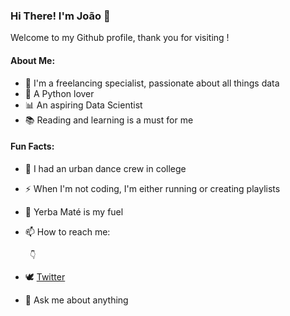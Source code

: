 ###  Hi There! I'm João 👋

Welcome to my Github profile, thank you for visiting !

#### About Me:


* 🔭 I'm a freelancing specialist, passionate about all things data
* 🐍 A Python lover
* 📊 An aspiring Data Scientist
* 📚 Reading and learning is a must for me


#### Fun Facts:

* 🕺 I had an urban dance crew in college
* ⚡ When I'm not coding, I'm either running or creating playlists
* 🧉 Yerba Maté is my fuel  
 
 
 
* 📫 How to reach me: 

       👇

* 🕊 [Twitter](https://www.twitter.com/jo_grammer)
* 💬 Ask me about anything



<!--
**jo-grammer/jo-grammer** is a ✨ _special_ ✨ repository because its `README.md` (this file) appears on your GitHub profile.
